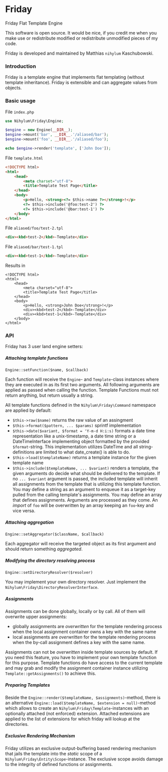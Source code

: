 # Friday
Friday Flat Template Engine

This software is open source. It would be nice, if you credit me
when you make use or redistribute modified or redistribute 
unmodified pieces of my code.

Friday is developed and maintained by Matthias `nihylum` Kaschubowski.

### Introduction

Friday is a template engine that implements flat templating (without template inheritance).
Friday is extensible and can aggregate values from objects.

### Basic usage

File `index.php`
```php
use Nihylum\Friday\Engine;

$engine = new Engine(__DIR__);
$engine->mount('bar', __DIR__.'/aliased/bar');
$engine->mount('foo', __DIR__.'/aliased/foo');

echo $engine->render('template', ['John Doe']);
```

File `template.html`
```html
<!DOCTYPE html>
<html>
    <head>
        <meta charset="utf-8">
        <title>Template Test Page</title>
    </head>
    <body>
        <p>Hello, <strong><?= $this->name ?></strong>!</p>
        <?= $this->include('@foo:test-2') ?>
        <?= $this->include('@bar:test-1') ?>
    </body>
</html>
```

File `aliased/foo/test-2.tpl`
```html
<div><kbd>test-2</kbd>-Template</div>
```

File `aliased/bar/test-1.tpl`
```html
<div><kbd>test-1</kbd>-Template</div>
```

Results in
```
<!DOCTYPE html>
<html>
    <head>
        <meta charset="utf-8">
        <title>Template Test Page</title>
    </head>
    <body>
        <p>Hello, <strong>John Doe</strong>!</p>
        <div><kbd>test-2</kbd>-Template</div>
        <div><kbd>test-1</kbd>-Template</div>
    </body>
</html>
```

### API

Friday has 3 user land engine setters:

##### Attaching template functions

`Engine::setFunction($name, $callback)`

Each function will receive the `Engine`- and `Template`-class instances
where they are executed in as its first two arguments. All following arguments
are applied as passed when calling the function. Template Functions must not
return anything, but return usually a string.

All template functions defined in the `Nihylum\Friday\Command` namespace
are applied by default:

- `$this->raw($name)` returns the raw value of an assingment
- `$this->format($pattern, ... $params)` sprintf implementation
- `$this->date($variant, $format = 'Y-m-d H:i:s)` formats a date time representation
like a unix-timestamp, a date time string or a DateTimeInterface implementing object
formatted by the provided `$format`-string. This implementation utilizes
DateTime and all string-definitions are limited to what date_create() is able
to do.
- `$this->load($templateName)` returns a template instance for the given template name
- `$this->include($templateName, ... $variant)` renders a template, the given arguments
do decide what should be delivered to the template. If no `... $variant` argument is
passed, the included template will inherit all assignments from the template
that is utilizing this template function. You may define a string as an argument to
enqueue it as a target-key pulled from the calling template's assignments. You may
define an array that defines assignments. Arguments are processed as they come.
An *import* of `foo` will be overwritten by an array keeping an `foo`-key and vice versa.

##### Attaching aggregation

`Engine::setAggregator($className, $callback)`

Each aggregator will receive the targeted object as its first argument
and should return something *aggregated*.

##### Modifying the directory resolving process

`Engine::setDirectoryResolver($resolver)`

You may implement your own directory resolver. Just implement the
`Nihylum\Friday\DirectoryResolverInterface`.

##### Assignments

Assignments can be done globally, locally or by call. All of them
will overwrite upper assignments:

- globally assignments are *overwritten* for the template rendering process
when the local assignment container owns a key with the same name
- local assignments are *overwritten* for the template rendering process
when the by-call assignment defines a key with the same name.

Assignments can not be *overwritten* inside template sources by default.
If you need this feature, you have to implement your own template
function for this purpose. Template functions do have access to the current
template and may grab and modify the assignment container instance
utilizing `Template::getAssignments()` to achieve this.

##### Preparing Templates

Beside the `Engine::render($templateName, $assignments)`-method, there is
an alternative `Engine::load($templateName, $extension = null)`-method which
allows to create an `Nihylum\Friday\Template`-instances with an optionally
attached (not enforced) extension. Attached extensions are applied to the list
of extensions for which friday will lookup at the directories.

##### Exclusive Rendering Mechanism

Friday utilizes an exclusive output-buffering based rendering
mechanism that jails the template into the *static* scope of a
`Nihylum\Friday\Entity\Scope`-instance. The exclusive scope
avoids damage to the integrity of defined functions or assignments.